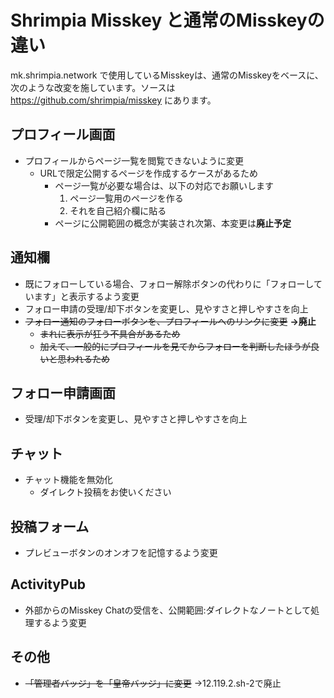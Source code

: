 # Shrimpia Misskey と通常のMisskeyの違い

mk.shrimpia.network で使用しているMisskeyは、通常のMisskeyをベースに、次のような改変を施しています。ソースは https://github.com/shrimpia/misskey にあります。

## プロフィール画面

* プロフィールからページ一覧を閲覧できないように変更
  * URLで限定公開するページを作成するケースがあるため
	* ページ一覧が必要な場合は、以下の対応でお願いします
	  1. ページ一覧用のページを作る
		2. それを自己紹介欄に貼る
	* ページに公開範囲の概念が実装され次第、本変更は**廃止予定**

## 通知欄

* 既にフォローしている場合、フォロー解除ボタンの代わりに「フォローしています」と表示するよう変更
* フォロー申請の受理/却下ボタンを変更し、見やすさと押しやすさを向上
* ~~フォロー通知のフォローボタンを、プロフィールへのリンクに変更~~ **→廃止**
	* ~~まれに表示が狂う不具合があるため~~
	* ~~加えて、一般的にプロフィールを見てからフォローを判断したほうが良いと思われるため~~

## フォロー申請画面

* 受理/却下ボタンを変更し、見やすさと押しやすさを向上

## チャット

* チャット機能を無効化
  * ダイレクト投稿をお使いください

## 投稿フォーム

* プレビューボタンのオンオフを記憶するよう変更

## ActivityPub

* 外部からのMisskey Chatの受信を、公開範囲:ダイレクトなノートとして処理するよう変更

## その他

* ~~「管理者バッジ」を「皇帝バッジ」に変更~~ →12.119.2.sh-2で廃止
